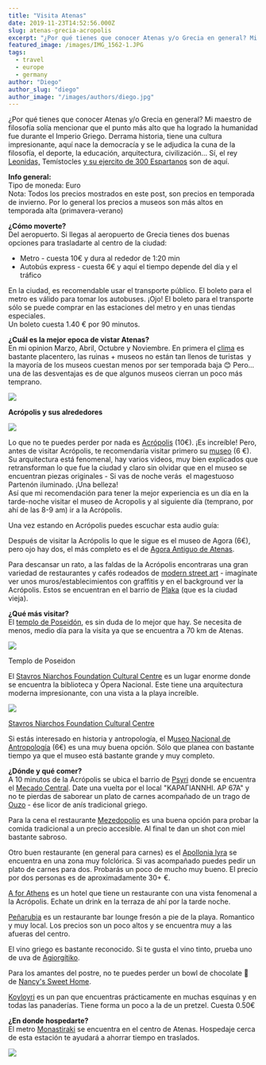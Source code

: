 ```yaml
---
title: "Visita Atenas"
date: 2019-11-23T14:52:56.000Z
slug: atenas-grecia-acropolis
excerpt: "¿Por qué tienes que conocer Atenas y/o Grecia en general? Mi maestro de filosofía solía mencionar que el punto más alto que ha logrado la humanidad fue durante..."
featured_image: /images/IMG_1562-1.JPG
tags:
  - travel
  - europe
  - germany
author: "Diego"
author_slug: "diego"
author_image: "/images/authors/diego.jpg"
---
```


¿Por qué tienes que conocer Atenas y/o Grecia en general? Mi maestro de filosofía solía mencionar que el punto más alto que ha logrado la humanidad fue durante el Imperio Griego. Derrama historia, tiene una cultura impresionante, aquí nace la democracía y se le adjudica la cuna de la filosofía, el deporte, la educación, arquitectura, civilización... Sí, el rey [](https://es.wikipedia.org/wiki/300_\(pel%C3%ADcula\))[Leonidas,](https://es.wikipedia.org/wiki/300_\(pel%C3%ADcula\)) Temístocles [y su ejercito de 300 Espartanos](https://es.wikipedia.org/wiki/300_\(pel%C3%ADcula\)) son de aquí.

**Info general:**  
Tipo de moneda: Euro  
Nota: Todos los precios mostrados en este post, son precios en temporada de invierno. Por lo general los precios a museos son más altos en temporada alta (primavera-verano)

**¿Cómo moverte?**  
Del aeropuerto. Si llegas al aeropuerto de Grecia tienes dos buenas opciones para trasladarte al centro de la ciudad:

*   Metro - cuesta 10€ y dura al rededor de 1:20 min
*   Autobús express - cuesta 6€ y aquí el tiempo depende del día y el tráfico

En la ciudad, es recomendable usar el transporte público. El boleto para el metro es válido para tomar los autobuses. ¡Ojo! El boleto para el transporte sólo se puede comprar en las estaciones del metro y en unas tiendas especiales.  
Un boleto cuesta 1.40 € por 90 minutos.

**¿Cuál es la mejor epoca de vistar Atenas?**  
En mi opinion Marzo, Abril, Octubre y Noviembre. En primera el [clima](https://es.wikipedia.org/wiki/Atenas#Clima) es bastante placentero, las ruinas + museos no están tan llenos de turistas  y la mayoría de los museos cuestan menos por ser temporada baja 😊 Pero... una de las desventajas es de que algunos museos cierran un poco más temprano.

![](/images/Screenshot-2019-11-18-at-21.47.47.png)

**Acrópolis y sus alrededores**

![](/images/IMG_1669.jpg)

Lo que no te puedes perder por nada es [Acrópolis](http://odysseus.culture.gr/h/3/eh355.jsp?obj_id=2384) (10€). ¡Es increíble! Pero, antes de visitar Acrópolis, te recomendaría visitar primero su [museo](https://www.theacropolismuseum.gr/en) (6 €). Su arquitectura está fenomenal, hay varios videos, muy bien explicados que retransforman lo que fue la ciudad y claro sin olvidar que en el museo se encuentran piezas originales - Si vas de noche verás  el magestuoso Partenón iluminado. ¡Una belleza!  
Así que mi recomendación para tener la mejor experiencia es un día en la tarde-noche visitar el museo de Acropolis y al siguiente día (temprano, por ahí de las 8-9 am) ir a la Acrópolis.

Una vez estando en Acrópolis puedes escuchar esta audio guía:

Después de visitar la Acrópolis lo que le sigue es el museo de Agora (6€), pero ojo hay dos, el más completo es el de [Agora Antiguo de Atenas](https://ancient-greece.org/archaeology/agora.html).

Para descansar un rato, a las faldas de la Acrópolis encontraras una gran variedad de restaurantes y cafés rodeados de [modern street art](https://www.instagram.com/explore/tags/athensstreetart/) - imagínate ver unos muros/establecimientos con graffitis y en el background ver la Acrópolis. Estos se encuentran en el barrio de [Plaka](https://goo.gl/maps/FRzJr8U1oYqznNH96) (que es la ciudad vieja).

**¿Qué más visitar?**  
El [templo de Poseidón](https://goo.gl/maps/ALEE5y6mDH16a1y27), es sin duda de lo mejor que hay. Se necesita de menos, medio día para la visita ya que se encuentra a 70 km de Atenas.

![](https://images.unsplash.com/photo-1520283451192-c3b05d7db25b?ixlib=rb-1.2.1&q=80&fm=jpg&crop=entropy&cs=tinysrgb&w=2000&fit=max&ixid=eyJhcHBfaWQiOjExNzczfQ)

Templo de Poseidon 

El [Stavros Niarchos Foundation Cultural Centre](https://goo.gl/maps/4h5BpeFeWCJfvHvC6) es un lugar enorme donde se encuentra la biblioteca y Ópera Nacional. Este tiene una arquitectura moderna impresionante, con una vista a la playa increíble.

![](/images/IMG_1535.jpeg)

[Stavros Niarchos Foundation Cultural Centre](https://greekcitytimes.com/2019/02/28/stavros-niarchos-foundation-cultural-centre-receives-over-5-3-million-visitors-in-2018/)

Si estás interesado en historia y antropología, el M[useo Nacional de Antropología](https://ancient-greece.org/museum/athens-museum.html) (6€) es una muy buena opción. Sólo que planea con bastante tiempo ya que el museo está bastante grande y muy completo.

**¿Dónde y qué comer?**  
A 10 minutos de la Acrópolis se ubica el barrio de [Psyri](https://goo.gl/maps/Z5RT9ePBLrjgsTHK8) donde se encuentra el [Mecado Central](https://goo.gl/maps/SU9GBHsAdXfZGbhN6). Date una vuelta por el local "ΚΑΡΑΓΙΑΝΝΗΙ. AP 67A" y no te pierdas de saborear un plato de carnes acompañado de un trago de [Ouzo](https://es.wikipedia.org/wiki/Ouzo) - ése licor de anís tradicional griego.

Para la cena el restaurante [Mezedopolio](https://goo.gl/maps/YSk7J5JzTWE9evkA7) es una buena opción para probar la comida tradicional a un precio accesible. Al final te dan un shot con miel bastante sabroso.

Otro buen restaurante (en general para carnes) es el [Apollonia lyra](https://goo.gl/maps/NxdUTFHRuypjV8F5A) se encuentra en una zona muy folclórica. Si vas acompañado puedes pedir un plato de carnes para dos. Probarás un poco de mucho muy bueno. El precio por dos personas es de aproximadamente 30+ €.

[A for Athens](https://goo.gl/maps/H268dzmDMCSNUHJv6) es un hotel que tiene un restaurante con una vista fenomenal a la Acrópolis. Echate un drink en la terraza de ahí por la tarde noche.

[Peñarubia](https://www.instagram.com/explore/locations/744055249/penarrubia-lounge/) es un restaurante bar lounge fresón a pie de la playa. Romantico y muy local. Los precios son un poco altos y se encuentra muy a las afueras del centro.

El vino griego es bastante reconocido. Si te gusta el vino tinto, prueba uno de uva de [Agiorgítiko](https://es.wikipedia.org/wiki/Agiorg%C3%ADtiko).

Para los amantes del postre, no te puedes perder un bowl de chocolate 🤤 de [Nancy's Sweet Home](https://goo.gl/maps/gsES2sLk9poEVisJ6).

[Koyloyri](https://www.google.com/url?sa=i&url=https%3A%2F%2Fwww.alloutravel.com%2Ftours%2Ffrom-athensathens-food-tour-8-tastingswith-a-local-storyteller%2Fkoyloyri%2F&psig=AOvVaw1HkJ9IXdLaMdanEK7X93Cc&ust=1574680793062000&source=images&cd=vfe&ved=0CA0QjhxqFwoTCIiUv6DdguYCFQAAAAAdAAAAABAV) es un pan que encuentras prácticamente en muchas esquinas y en todas las panaderías. Tiene forma un poco a la de un pretzel. Cuesta 0.50€  
  
**¿En donde hospedarte?**  
El metro [Monastiraki](https://goo.gl/maps/1k8LQLGmgrP1mQ6T9) se encuentra en el centro de Atenas. Hospedaje cerca de esta estación te ayudará a ahorrar tiempo en traslados.

![](/images/IMG_1604.JPG)
